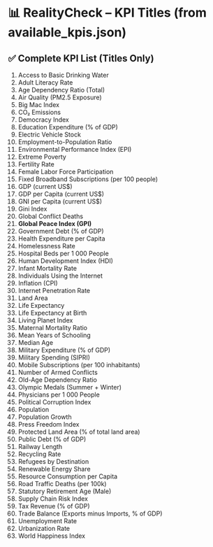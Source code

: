 # 📊 RealityCheck – KPI Titles (from available_kpis.json)

## ✅ Complete KPI List (Titles Only)

1. Access to Basic Drinking Water  
2. Adult Literacy Rate  
3. Age Dependency Ratio (Total)  
4. Air Quality (PM2.5 Exposure)  
5. Big Mac Index  
6. CO₂ Emissions  
7. Democracy Index  
8. Education Expenditure (% of GDP)  
9. Electric Vehicle Stock  
10. Employment-to-Population Ratio  
11. Environmental Performance Index (EPI)  
12. Extreme Poverty  
13. Fertility Rate  
14. Female Labor Force Participation  
15. Fixed Broadband Subscriptions (per 100 people)  
16. GDP (current US$)  
17. GDP per Capita (current US$)  
18. GNI per Capita (current US$)  
19. Gini Index  
20. Global Conflict Deaths  
21. **Global Peace Index (GPI)**  
22. Government Debt (% of GDP)  
23. Health Expenditure per Capita  
24. Homelessness Rate  
25. Hospital Beds per 1 000 People  
26. Human Development Index (HDI)  
27. Infant Mortality Rate  
28. Individuals Using the Internet  
29. Inflation (CPI)  
30. Internet Penetration Rate  
31. Land Area  
32. Life Expectancy  
33. Life Expectancy at Birth  
34. Living Planet Index  
35. Maternal Mortality Ratio  
36. Mean Years of Schooling  
37. Median Age  
38. Military Expenditure (% of GDP)  
39. Military Spending (SIPRI)  
40. Mobile Subscriptions (per 100 inhabitants)  
41. Number of Armed Conflicts  
42. Old-Age Dependency Ratio  
43. Olympic Medals (Summer + Winter)  
44. Physicians per 1 000 People  
45. Political Corruption Index  
46. Population  
47. Population Growth  
48. Press Freedom Index  
49. Protected Land Area (% of total land area)  
50. Public Debt (% of GDP)  
51. Railway Length  
52. Recycling Rate  
53. Refugees by Destination  
54. Renewable Energy Share  
55. Resource Consumption per Capita  
56. Road Traffic Deaths (per 100k)  
57. Statutory Retirement Age (Male)  
58. Supply Chain Risk Index  
59. Tax Revenue (% of GDP)  
60. Trade Balance (Exports minus Imports, % of GDP)  
61. Unemployment Rate  
62. Urbanization Rate  
63. World Happiness Index